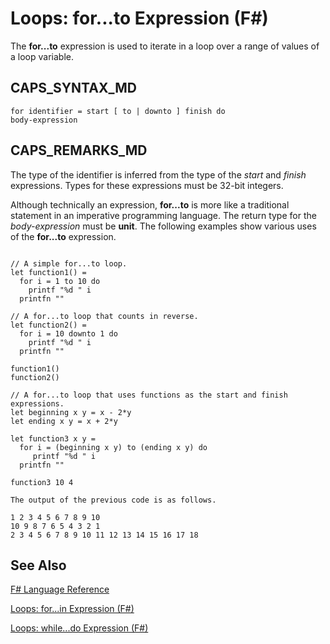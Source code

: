 # Loops: for...to Expression (F#)

The **for...to** expression is used to iterate in a loop over a range of values of a loop variable.


## CAPS_SYNTAX_MD

```
for identifier = start [ to | downto ] finish do
body-expression
```

## CAPS_REMARKS_MD
The type of the identifier is inferred from the type of the *start* and *finish* expressions. Types for these expressions must be 32-bit integers.

Although technically an expression, **for...to** is more like a traditional statement in an imperative programming language. The return type for the *body-expression* must be **unit**. The following examples show various uses of the **for...to** expression.

```

// A simple for...to loop.
let function1() =
  for i = 1 to 10 do
    printf "%d " i
  printfn ""

// A for...to loop that counts in reverse.
let function2() =
  for i = 10 downto 1 do
    printf "%d " i
  printfn ""

function1()
function2()

// A for...to loop that uses functions as the start and finish expressions.
let beginning x y = x - 2*y
let ending x y = x + 2*y

let function3 x y =
  for i = (beginning x y) to (ending x y) do
     printf "%d " i
  printfn ""

function3 10 4
```

    The output of the previous code is as follows.


```
1 2 3 4 5 6 7 8 9 10
10 9 8 7 6 5 4 3 2 1
2 3 4 5 6 7 8 9 10 11 12 13 14 15 16 17 18
```

## See Also
[F&#35; Language Reference](F%23+Language+Reference.md)

[Loops: for...in Expression &#40;F&#35;&#41;](Loops+-+for...in+Expression+%28F%23%29.md)

[Loops: while...do Expression &#40;F&#35;&#41;](Loops+-+while...do+Expression+%28F%23%29.md)

